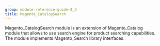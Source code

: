```yaml
---
group: module-reference-guide-2_3
title: Magento_CatalogSearch
---
```


Magento_CatalogSearch module is an extension of Magento_Catalog module that allows to use search engine for product searching capabilities.
The module implements Magento_Search library interfaces.


